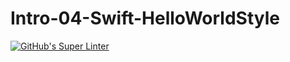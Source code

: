 # Intro-04-Swift-HelloWorldStyle
[![GitHub's Super Linter](README.md/../../../workflows/Mr%20Coxall's%20Super%20Linter/badge.svg)](README.md/../../../actions)

